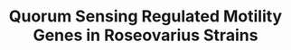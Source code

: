 ---
title: Quorum Sensing Regulated Motility Genes in Roseovarius Strains
pi: Melisa Osborne/Daniel Segrè
intern: Mae Rose Gott
year: 2021
---
